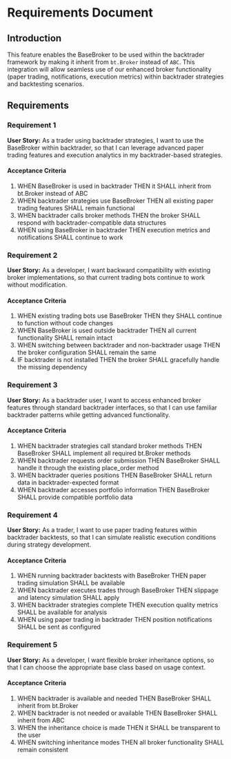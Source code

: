 # Requirements Document

## Introduction

This feature enables the BaseBroker to be used within the backtrader framework by making it inherit from `bt.Broker` instead of `ABC`. This integration will allow seamless use of our enhanced broker functionality (paper trading, notifications, execution metrics) within backtrader strategies and backtesting scenarios.

## Requirements

### Requirement 1

**User Story:** As a trader using backtrader strategies, I want to use the BaseBroker within backtrader, so that I can leverage advanced paper trading features and execution analytics in my backtrader-based strategies.

#### Acceptance Criteria

1. WHEN BaseBroker is used in backtrader THEN it SHALL inherit from bt.Broker instead of ABC
2. WHEN backtrader strategies use BaseBroker THEN all existing paper trading features SHALL remain functional
3. WHEN backtrader calls broker methods THEN the broker SHALL respond with backtrader-compatible data structures
4. WHEN using BaseBroker in backtrader THEN execution metrics and notifications SHALL continue to work

### Requirement 2

**User Story:** As a developer, I want backward compatibility with existing broker implementations, so that current trading bots continue to work without modification.

#### Acceptance Criteria

1. WHEN existing trading bots use BaseBroker THEN they SHALL continue to function without code changes
2. WHEN BaseBroker is used outside backtrader THEN all current functionality SHALL remain intact
3. WHEN switching between backtrader and non-backtrader usage THEN the broker configuration SHALL remain the same
4. IF backtrader is not installed THEN the broker SHALL gracefully handle the missing dependency

### Requirement 3

**User Story:** As a backtrader user, I want to access enhanced broker features through standard backtrader interfaces, so that I can use familiar backtrader patterns while getting advanced functionality.

#### Acceptance Criteria

1. WHEN backtrader strategies call standard broker methods THEN BaseBroker SHALL implement all required bt.Broker methods
2. WHEN backtrader requests order submission THEN BaseBroker SHALL handle it through the existing place_order method
3. WHEN backtrader queries positions THEN BaseBroker SHALL return data in backtrader-expected format
4. WHEN backtrader accesses portfolio information THEN BaseBroker SHALL provide compatible portfolio data

### Requirement 4

**User Story:** As a trader, I want to use paper trading features within backtrader backtests, so that I can simulate realistic execution conditions during strategy development.

#### Acceptance Criteria

1. WHEN running backtrader backtests with BaseBroker THEN paper trading simulation SHALL be available
2. WHEN backtrader executes trades through BaseBroker THEN slippage and latency simulation SHALL apply
3. WHEN backtrader strategies complete THEN execution quality metrics SHALL be available for analysis
4. WHEN using paper trading in backtrader THEN position notifications SHALL be sent as configured

### Requirement 5

**User Story:** As a developer, I want flexible broker inheritance options, so that I can choose the appropriate base class based on usage context.

#### Acceptance Criteria

1. WHEN backtrader is available and needed THEN BaseBroker SHALL inherit from bt.Broker
2. WHEN backtrader is not needed or available THEN BaseBroker SHALL inherit from ABC
3. WHEN the inheritance choice is made THEN it SHALL be transparent to the user
4. WHEN switching inheritance modes THEN all broker functionality SHALL remain consistent